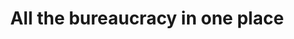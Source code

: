 ---
translationKey: 'guides'
title: "All the bureaucracy in one place"
meta_title: "All the bureaucracy in one place"
description: "Comprehensive guides on submitting paperwork to any entity in the world, ensuring you navigate international procedures with ease and accuracy."
---